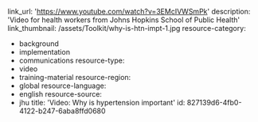 link_url: 'https://www.youtube.com/watch?v=3EMcIVWSmPk'
description: 'Video for health workers from Johns Hopkins School of Public Health'
link_thumbnail: /assets/Toolkit/why-is-htn-impt-1.jpg
resource-category:
  - background
  - implementation
  - communications
resource-type:
  - video
  - training-material
resource-region:
  - global
resource-language:
  - english
resource-source:
  - jhu
title: 'Video: Why is hypertension important'
id: 827139d6-4fb0-4122-b247-6aba8ffd0680
